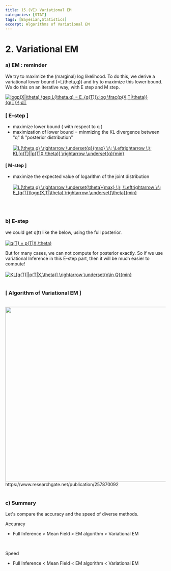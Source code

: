 ```yaml
---
title: 15.(VI) Variational EM
categories: [STAT]
tags: [Bayesian,Statistics]
excerpt: Algorithms of Variational EM
---
```


# 2. Variational EM

<script src="https://cdn.mathjax.org/mathjax/latest/MathJax.js?config=TeX-AMS-MML_HTMLorMML" type="text/javascript"></script>

### a) EM : reminder
We try to maximize the (marginal) log likelihood. To do this, we derive a variational lower bound (=L(theta,q)) and try to maximize this lower bound. We do this on an iterative way, with E step and M step.
<br>

<a href="https://www.codecogs.com/eqnedit.php?latex=logp(X|\theta)&space;\geq&space;L(\theta,q)&space;=&space;E_{q(T)}\;log&space;\frac{p(X,T|\theta)}{q(T)}\;dT" target="_blank"><img src="https://latex.codecogs.com/gif.latex?logp(X|\theta)&space;\geq&space;L(\theta,q)&space;=&space;E_{q(T)}\;log&space;\frac{p(X,T|\theta)}{q(T)}\;dT" title="logp(X|\theta) \geq L(\theta,q) = E_{q(T)}\;log \frac{p(X,T|\theta)}{q(T)}\;dT" /></a>
<br>
### [ E-step ]
- maximize lower bound ( with respect to q )
- maximization of lower bound = minmizing the KL divergence between "q" & "posterior distribution" <br> <br>
<a href="https://www.codecogs.com/eqnedit.php?latex=L(\theta,q)&space;\rightarrow&space;\underset{q}{max}&space;\;\;&space;\Leftrightarrow&space;\;\;&space;KL[q(T)||p(T|X,\theta)]&space;\rightarrow&space;\underset{q}{min}" target="_blank"><img src="https://latex.codecogs.com/gif.latex?L(\theta,q)&space;\rightarrow&space;\underset{q}{max}&space;\;\;&space;\Leftrightarrow&space;\;\;&space;KL[q(T)||p(T|X,\theta)]&space;\rightarrow&space;\underset{q}{min}" title="L(\theta,q) \rightarrow \underset{q}{max} \;\; \Leftrightarrow \;\; KL[q(T)||p(T|X,\theta)] \rightarrow \underset{q}{min}" /></a>

#### [ M-step ]
- maximize the expected value of logarithm of the joint distribution  <br> <br>
<a href="https://www.codecogs.com/eqnedit.php?latex=L(\theta,q)&space;\rightarrow&space;\underset{\theta}{max}&space;\;\;&space;\Leftrightarrow&space;\;\;&space;E_{q(T)}logp(X,T|\theta)&space;\rightarrow&space;\underset{\theta}{min}" target="_blank"><img src="https://latex.codecogs.com/gif.latex?L(\theta,q)&space;\rightarrow&space;\underset{\theta}{max}&space;\;\;&space;\Leftrightarrow&space;\;\;&space;E_{q(T)}logp(X,T|\theta)&space;\rightarrow&space;\underset{\theta}{min}" title="L(\theta,q) \rightarrow \underset{\theta}{max} \;\; \Leftrightarrow \;\; E_{q(T)}logp(X,T|\theta) \rightarrow \underset{\theta}{min}" /></a>
<br>
<br>

### b) E-step
we could get q(t) like the below, using the full posterior.  <br> <br>
<a href="https://www.codecogs.com/eqnedit.php?latex=q(T)&space;=&space;p(T|X,\theta)" target="_blank"><img src="https://latex.codecogs.com/gif.latex?q(T)&space;=&space;p(T|X,\theta)" title="q(T) = p(T|X,\theta)" /></a>
<br>

But for many cases, we can not compute for posterior exactly. So if we use variational Inference in this E-step part, then it will be much easier to compute! <br> <br>
<a href="https://www.codecogs.com/eqnedit.php?latex=KL[q(T)||p(T|X,\theta)]&space;\rightarrow&space;\underset{q\in&space;Q}{min}" target="_blank"><img src="https://latex.codecogs.com/gif.latex?KL[q(T)||p(T|X,\theta)]&space;\rightarrow&space;\underset{q\in&space;Q}{min}" title="KL[q(T)||p(T|X,\theta)] \rightarrow \underset{q\in Q}{min}" /></a>
<br>
<br>

### [ Algorithm of Variational EM ]
<br>
<img src="https://www.researchgate.net/publication/257870092/figure/fig2/AS:297341622996994@1447903175594/The-variational-E-M-algorithm.png" width="550" /> <br>
https://www.researchgate.net/publication/257870092
<br>
<br>

### c) Summary
Let's compare the accuracy and the speed of diverse methods.

Accuracy 
- Full Inference > Mean Field > EM algorithm > Variational EM
<br>

Speed 
- Full Inference < Mean Field < EM algorithm < Variational EM
